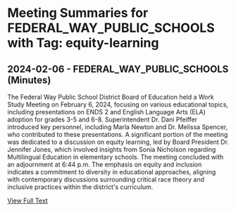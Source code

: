 # Meeting Summaries for FEDERAL_WAY_PUBLIC_SCHOOLS with Tag: equity-learning

## 2024-02-06 - FEDERAL_WAY_PUBLIC_SCHOOLS (Minutes)

The Federal Way Public School District Board of Education held a Work Study Meeting on February 6, 2024, focusing on various educational topics, including presentations on ENDS 2 and English Language Arts (ELA) adoption for grades 3-5 and 6-8. Superintendent Dr. Dani Pfeiffer introduced key personnel, including Marla Newton and Dr. Melissa Spencer, who contributed to these presentations. A significant portion of the meeting was dedicated to a discussion on equity learning, led by Board President Dr. Jennifer Jones, which involved insights from Sonia Nicholson regarding Multilingual Education in elementary schools. The meeting concluded with an adjournment at 6:44 p.m. The emphasis on equity and inclusion indicates a commitment to diversity in educational approaches, aligning with contemporary discussions surrounding critical race theory and inclusive practices within the district's curriculum.

[View Full Text](https://raw.githubusercontent.com/VoronoiPerspectives/WashingtonStateSchoolBoardExplorer/refs/heads/main/data/countries/usa/states/wa/counties/king/school_boards/federal_way_public_schools/2024/2024-02-06-minutes.txt)

